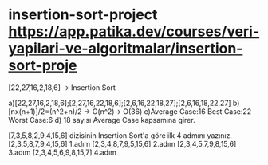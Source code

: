 # insertion-sort-project https://app.patika.dev/courses/veri-yapilari-ve-algoritmalar/insertion-sort-proje

[22,27,16,2,18,6] -> Insertion Sort

a)[22,27,16,2,18,6];[2,27,16,22,18,6];[2,6,16,22,18,27];[2,6,16,18,22,27]
b) [nx(n+1)]/2=(n^2+n)/2 -> O(n^2)-> O(36)
c)Average Case:16
 Best Case:22
 Worst Case:6
 d) 18 sayısı Average Case kapsamına girer.
 
 [7,3,5,8,2,9,4,15,6] dizisinin Insertion Sort'a göre ilk 4 admını yazınız.
 [2,3,5,8,7,9,4,15,6] 1.adım
 [2,3,4,8,7,9,5,15,6] 2.adım
 [2,3,4,5,7,9,8,15,6] 3.adım
 [2,3,4,5,6,9,8,15,7] 4.adım
